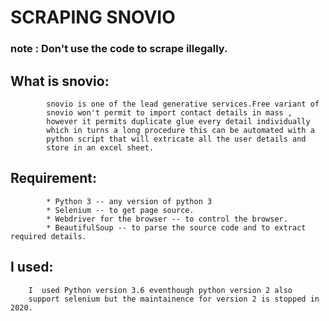 # SCRAPING SNOVIO
### note : Don't use the code to scrape illegally.

## What is snovio:

            snovio is one of the lead generative services.Free variant of  
            snovio won't permit to import contact details in mass ,  
            however it permits duplicate glue every detail individually  
            which in turns a long procedure this can be automated with a  
            python script that will extricate all the user details and  
            store in an excel sheet.

## Requirement:
            * Python 3 -- any version of python 3
            * Selenium -- to get page source.
            * Webdriver for the browser -- to control the browser.
            * BeautifulSoup -- to parse the source code and to extract required details.
## I used:
        I  used Python version 3.6 eventhough python version 2 also  
        support selenium but the maintainence for version 2 is stopped in   2020.

